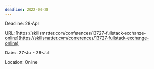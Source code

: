 ```yaml
---
deadline: 2022-04-28
---
```


Deadline:
28-Apr

URL:
[https://skillsmatter.com/conferences/13727-fullstack-exchange-online](https://skillsmatter.com/conferences/13727-fullstack-exchange-online)

Dates:
27-Jul - 28-Jul

Location:
Online
